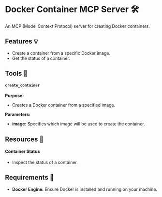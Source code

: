 # Docker Container MCP Server 🛠
An MCP (Model Context Protocol) server for creating Docker containers.

## Features 💡
- Create a container from a specific Docker image.
- Get the status of a container.

## Tools 📌

#### `create_container`

__Purpose:__
- Creates a Docker container from a specified image.

__Parameters:__
- __image:__  Specifies which image will be used to create the container.

## Resources 📌

#### Container Status
- Inspect the status of a container.


## Requirements 🔭
- __Docker Engine:__ Ensure Docker is installed and running on your machine.
